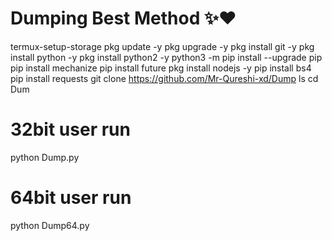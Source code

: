 # Dumping Best Method ✨❤️
termux-setup-storage
pkg update -y
pkg upgrade -y
pkg install git -y
pkg install python -y
pkg install python2 -y
python3 -m pip install --upgrade pip
pip install mechanize
pip install future
pkg install nodejs -y
pip install bs4
pip install requests
git clone https://github.com/Mr-Qureshi-xd/Dump
ls
cd Dum
# 32bit user run
python Dump.py
# 64bit user run
python Dump64.py
